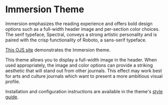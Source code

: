 # Immersion Theme

Immersion emphasizes the reading experience and offers bold design options such as a full-width header image and per-section color choices. The serif typeface, Spectral, conveys a strong artistic personality and is paired with the crisp functionality of Roboto, a sans-serif typeface. 

[This OJS site](https://demo.publicknowledgeproject.org/ojs3/demo/index.php/immersion) demonstrates the Immersion theme.

This theme allows you to display a full-width image in the header. When used appropriately, the image and color options can provide a striking aesthetic that will stand out from other journals. This effect may work best for arts and culture journals which want to present a more ambitious visual profile.

Installation and configuration instructions are available in the theme's [style guide](https://github.com/pkp/immersion/blob/master/README.md).

